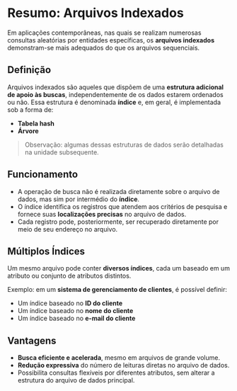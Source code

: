 # Resumo: Arquivos Indexados

Em aplicações contemporâneas, nas quais se realizam numerosas consultas aleatórias por entidades específicas, os **arquivos indexados** demonstram-se mais adequados do que os arquivos sequenciais.  

## Definição

Arquivos indexados são aqueles que dispõem de uma **estrutura adicional de apoio às buscas**, independentemente de os dados estarem ordenados ou não. Essa estrutura é denominada **índice** e, em geral, é implementada sob a forma de:

- **Tabela hash**  
- **Árvore**  

> Observação: algumas dessas estruturas de dados serão detalhadas na unidade subsequente.  

## Funcionamento

- A operação de busca não é realizada diretamente sobre o arquivo de dados, mas sim por intermédio do **índice**.  
- O índice identifica os registros que atendem aos critérios de pesquisa e fornece suas **localizações precisas** no arquivo de dados.  
- Cada registro pode, posteriormente, ser recuperado diretamente por meio de seu endereço no arquivo.  

## Múltiplos Índices

Um mesmo arquivo pode conter **diversos índices**, cada um baseado em um atributo ou conjunto de atributos distintos.  

Exemplo: em um **sistema de gerenciamento de clientes**, é possível definir:  

- Um índice baseado no **ID do cliente**  
- Um índice baseado no **nome do cliente**  
- Um índice baseado no **e-mail do cliente**  

## Vantagens

- **Busca eficiente e acelerada**, mesmo em arquivos de grande volume.  
- **Redução expressiva** do número de leituras diretas no arquivo de dados.  
- Possibilita consultas flexíveis por diferentes atributos, sem alterar a estrutura do arquivo de dados principal.  

